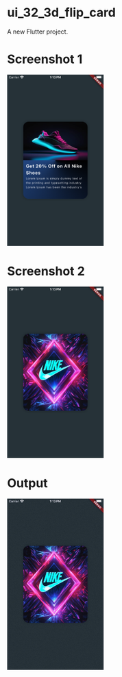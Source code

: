 # ui_32_3d_flip_card

A new Flutter project.

# Screenshot 1
<img src ="https://github.com/Mirzaazmath/flutter_60_ui_challange/blob/main/ui_36_3d_flip_card/assets/output/Screenshot1.png" height="400">

# Screenshot 2
<img src ="https://github.com/Mirzaazmath/flutter_60_ui_challange/blob/main/ui_36_3d_flip_card/assets/output/Screenshot2.png" height="400">


# Output
<img src ="https://github.com/Mirzaazmath/flutter_60_ui_challange/blob/main/ui_36_3d_flip_card/assets/output/result.gif" height="400">
